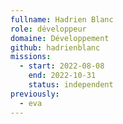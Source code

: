 ```yaml
---
fullname: Hadrien Blanc
role: développeur
domaine: Développement
github: hadrienblanc
missions:
  - start: 2022-08-08
    end: 2022-10-31
    status: independent
previously:
  - eva
---
```

